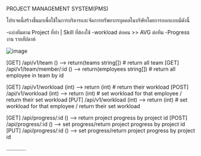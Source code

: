 PROJECT MANAGEMENT SYSTEM(PMS)

โปรเจคนี้สร้างขึ้นมาเพื่อใช้ในการบริหารเเละจัดการทรัพยากรบุคคลในบริษัทโดยการออกเเบบมีดังนี้

-เเบ่งทีมตาม Project ที่ทำ | Skill ที่ต้องใช้
-workload ต่อคน >> AVG ต่อทีม
-Progress งาน รายสัปดาห์

![image](https://github.com/user-attachments/assets/ffd2ea29-a407-4b92-a1b6-e6f1259a780d)

[GET] /api/v1/team () --> return(teams string[]) # return all team
[GET] /api/v1/team/member/:id () --> return(employees string[]) # return all employee in team by id

[GET] /api/v1/workload (int) --> return (int) # return their workload
[POST] /api/v1/workload (int) --> return (int) # set workload for that employee / return their set workload
[PUT] /api/v1/workload (int) --> return (int) # set workload for that employee / return their set workload

[GET] /api/progress/:id () --> return project progress by project id 
[POST] /api/progress/:id () --> set progress/return project progress by project id 
[PUT] /api/progress/:id () --> set progress/return project progress by project id 


.............
